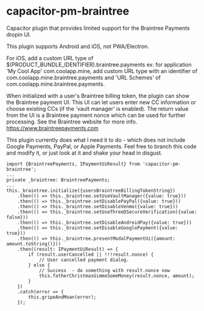 # capacitor-pm-braintree
Capacitor plugin that provides limited support for the Braintree Payments dropin UI.

This plugin supports Android and iOS, not PWA/Electron.

For iOS, add a custom URL type of $(PRODUCT_BUNDLE_IDENTIFIER).braintree.payments ex: for application 'My Cool App' 
com.coolapp.mine, add custom URL type with an identifier of com.coolapp.mine.braintree.payments and 'URL Schemes' of com.coolapp.mine.braintree.payments.

When initialized with a user's Braintree billing token, the plugin can show the Braintree payment 
UI. This UI can let users enter new CC information or choose existing CCs (if the 'vault manager' is enabled). 
The return value from the UI is a Braintree payment nonce which can be used for further processing. See the Braintree website for more
info. https://www.braintreepayments.com

This plugin currently does what I need it to do - which does not include Google Payments, PayPal, or Apple Payments. Feel
 free to branch this code and modify it, or just look at it and shake your head in disgust.

```
import {BraintreePayments, IPaymentUiResult} from 'capacitor-pm-braintree';
...
private _braintree: BraintreePayments;
...
this._braintree.initialize({usersBraintreeBillingTokenString})
    .then(() => this._braintree.setUseVaultManager({value: true}))
    .then(() => this._braintree.setDisablePayPal({value: true}))
    .then(() => this._braintree.setDisableVenmo({value: true}))
    .then(() => this._braintree.setUseThreeDSecureVerification({value: false}))
    .then(() => this._braintree.setDisableAndroidPay({value: true}))
    .then(() => this._braintree.setDisableGooglePayment({value: true}))
    .then(() => this._braintree.presentModalPaymentUi({amount: amount.toString()}))
    .then((result: IPaymentUiResult) => {
        if (result.userCancelled || !!!result.nonce) {
            // User cancelled payment dialog.             
        } else {
            // Success  - do something with result.nonce now
            this.fatherChristmasGimmeSomeMoney(result.nonce, amount);
        }
    })
    .catch(error => { 
        this.gripeAndMoan(error);        
    });
```
